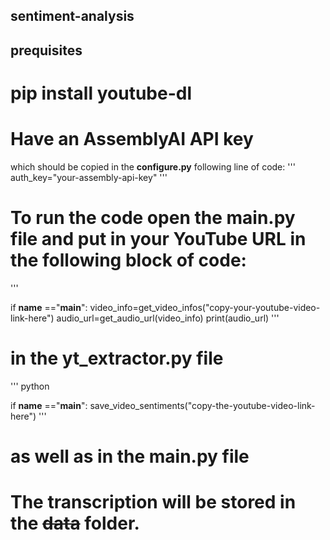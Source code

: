 ## sentiment-analysis ##

## prequisites ##
# pip install youtube-dl
# Have an AssemblyAI API key
which should be copied in the **configure.py** following line of code:
''' 
auth_key="your-assembly-api-key"
'''

# To run the code open the **main.py** file and put in your YouTube URL in the following block of code:
'''

if __name__ =="__main__":
    video_info=get_video_infos("copy-your-youtube-video-link-here")
    audio_url=get_audio_url(video_info)
    print(audio_url)
'''
# in the **yt_extractor.py** file

''' python

if __name__ =="__main__":
    save_video_sentiments("copy-the-youtube-video-link-here")
    '''

# as well as in the  main.py file

# The transcription will be stored in the ~~data~~ folder.
